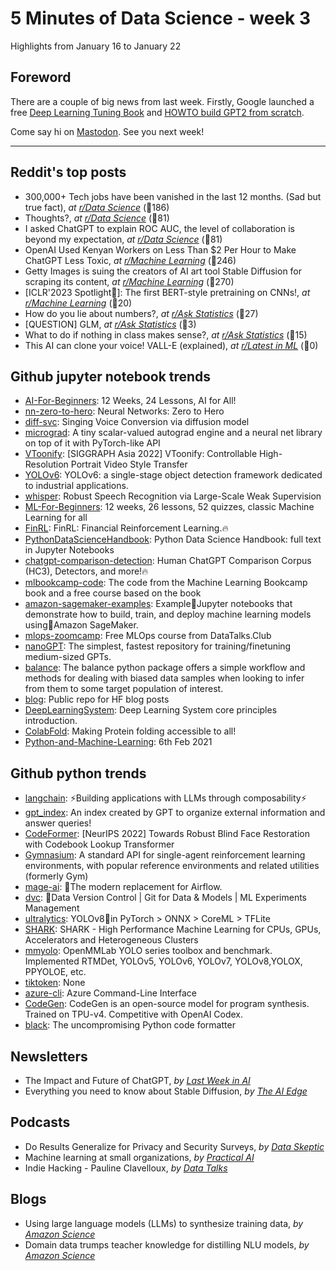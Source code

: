 # 5 Minutes of Data Science - week 3
Highlights from January 16 to January 22

## **Foreword**

There are a couple of big news from last week. Firstly, Google launched a free [Deep Learning Tuning Book](https://github.com/google-research/tuning_playbook/blob/main/README.md) and [HOWTO build GPT2 from scratch](https://twitter.com/pmadruga_/status/1615398117683388417). 

Come say hi on [Mastodon](https://sigmoid.social/@pmadruga). See you next week!

---
## **Reddit's top posts**
- 300,000+ Tech jobs have been vanished in the last 12 months. (Sad but true fact), _at [r/Data Science](https://reddit.com/r/datascience/comments/10h4zfl/300000_tech_jobs_have_been_vanished_in_the_last/)_ (💬186)
- Thoughts?, _at [r/Data Science](https://reddit.com/r/datascience/comments/10ikd4i/thoughts/)_ (💬81)
- I asked ChatGPT to explain ROC AUC, the level of collaboration is beyond my expectation, _at [r/Data Science](https://reddit.com/r/datascience/comments/10eye8i/i_asked_chatgpt_to_explain_roc_auc_the_level_of/)_ (💬81)
- OpenAI Used Kenyan Workers on Less Than $2 Per Hour to Make ChatGPT Less Toxic, _at [r/Machine Learning](https://reddit.com/r/MachineLearning/comments/10gtruu/n_openai_used_kenyan_workers_on_less_than_2_per/)_ (💬246)
- Getty Images is suing the creators of AI art tool Stable Diffusion for scraping its content, _at [r/Machine Learning](https://reddit.com/r/MachineLearning/comments/10ed388/n_getty_images_is_suing_the_creators_of_ai_art/)_ (💬270)
- [ICLR'2023 Spotlight🌟]: The first BERT-style pretraining on CNNs!, _at [r/Machine Learning](https://reddit.com/r/MachineLearning/comments/10ix0l1/r_iclr2023_spotlight_the_first_bertstyle/)_ (💬20)
- How do you lie about numbers?, _at [r/Ask Statistics](https://reddit.com/r/AskStatistics/comments/10es0iu/how_do_you_lie_about_numbers/)_ (💬27)
- [QUESTION] GLM, _at [r/Ask Statistics](https://reddit.com/r/AskStatistics/comments/10dqmoj/question_glm/)_ (💬3)
- What to do if nothing in class makes sense?, _at [r/Ask Statistics](https://reddit.com/r/AskStatistics/comments/10ig67v/what_to_do_if_nothing_in_class_makes_sense/)_ (💬15)
- This AI can clone your voice! VALL-E (explained), _at [r/Latest in ML](https://reddit.com/r/LatestInML/comments/10duuyb/this_ai_can_clone_your_voice_valle_explained/)_ (💬0)

## **Github jupyter notebook trends**
- [AI-For-Beginners](https://github.com/microsoft/AI-For-Beginners): 12 Weeks, 24 Lessons, AI for All!
- [nn-zero-to-hero](https://github.com/karpathy/nn-zero-to-hero): Neural Networks: Zero to Hero
- [diff-svc](https://github.com/prophesier/diff-svc): Singing Voice Conversion via diffusion model
- [micrograd](https://github.com/karpathy/micrograd): A tiny scalar-valued autograd engine and a neural net library on top of it with PyTorch-like API
- [VToonify](https://github.com/williamyang1991/VToonify): [SIGGRAPH Asia 2022] VToonify: Controllable High-Resolution Portrait Video Style Transfer
- [YOLOv6](https://github.com/meituan/YOLOv6): YOLOv6: a single-stage object detection framework dedicated to industrial applications.
- [whisper](https://github.com/openai/whisper): Robust Speech Recognition via Large-Scale Weak Supervision
- [ML-For-Beginners](https://github.com/microsoft/ML-For-Beginners): 12 weeks, 26 lessons, 52 quizzes, classic Machine Learning for all
- [FinRL](https://github.com/AI4Finance-Foundation/FinRL): FinRL: Financial Reinforcement Learning.🔥
- [PythonDataScienceHandbook](https://github.com/jakevdp/PythonDataScienceHandbook): Python Data Science Handbook: full text in Jupyter Notebooks
- [chatgpt-comparison-detection](https://github.com/Hello-SimpleAI/chatgpt-comparison-detection): Human ChatGPT Comparison Corpus (HC3), Detectors, and more!🔥
- [mlbookcamp-code](https://github.com/alexeygrigorev/mlbookcamp-code): The code from the Machine Learning Bookcamp book and a free course based on the book
- [amazon-sagemaker-examples](https://github.com/aws/amazon-sagemaker-examples): Example📓Jupyter notebooks that demonstrate how to build, train, and deploy machine learning models using🧠Amazon SageMaker.
- [mlops-zoomcamp](https://github.com/DataTalksClub/mlops-zoomcamp): Free MLOps course from DataTalks.Club
- [nanoGPT](https://github.com/karpathy/nanoGPT): The simplest, fastest repository for training/finetuning medium-sized GPTs.
- [balance](https://github.com/facebookresearch/balance): The balance python package offers a simple workflow and methods for dealing with biased data samples when looking to infer from them to some target population of interest.
- [blog](https://github.com/huggingface/blog): Public repo for HF blog posts
- [DeepLearningSystem](https://github.com/chenzomi12/DeepLearningSystem): Deep Learning System core principles introduction.
- [ColabFold](https://github.com/sokrypton/ColabFold): Making Protein folding accessible to all!
- [Python-and-Machine-Learning](https://github.com/ShapeAI/Python-and-Machine-Learning): 6th Feb 2021

## **Github python trends**
- [langchain](https://github.com/hwchase17/langchain): ⚡Building applications with LLMs through composability⚡
- [gpt_index](https://github.com/jerryjliu/gpt_index): An index created by GPT to organize external information and answer queries!
- [CodeFormer](https://github.com/sczhou/CodeFormer): [NeurIPS 2022] Towards Robust Blind Face Restoration with Codebook Lookup Transformer
- [Gymnasium](https://github.com/Farama-Foundation/Gymnasium): A standard API for single-agent reinforcement learning environments, with popular reference environments and related utilities (formerly Gym)
- [mage-ai](https://github.com/mage-ai/mage-ai): 🧙The modern replacement for Airflow.
- [dvc](https://github.com/iterative/dvc): 🦉Data Version Control | Git for Data & Models | ML Experiments Management
- [ultralytics](https://github.com/ultralytics/ultralytics): YOLOv8🚀in PyTorch > ONNX > CoreML > TFLite
- [SHARK](https://github.com/nod-ai/SHARK): SHARK - High Performance Machine Learning for CPUs, GPUs, Accelerators and Heterogeneous Clusters
- [mmyolo](https://github.com/open-mmlab/mmyolo): OpenMMLab YOLO series toolbox and benchmark. Implemented RTMDet, YOLOv5, YOLOv6, YOLOv7, YOLOv8,YOLOX, PPYOLOE, etc.
- [tiktoken](https://github.com/openai/tiktoken): None
- [azure-cli](https://github.com/Azure/azure-cli): Azure Command-Line Interface
- [CodeGen](https://github.com/salesforce/CodeGen): CodeGen is an open-source model for program synthesis. Trained on TPU-v4. Competitive with OpenAI Codex.
- [black](https://github.com/psf/black): The uncompromising Python code formatter

## **Newsletters**

- The Impact and Future of ChatGPT, _by [Last Week in AI](https://lastweekin.ai/p/chatgpt-impact)_ 
- Everything you need to know about Stable Diffusion, _by [The AI Edge](https://newsletter.theaiedge.io/p/everything-you-need-to-know-about)_ 


## **Podcasts**

- Do Results Generalize for Privacy and Security Surveys, _by [Data Skeptic](https://dataskeptic.com/blog/episodes/2023/do-results-generalize-for-privacy-and-security-surveys)_ 
- Machine learning at small organizations, _by [Practical AI](https://changelog.com/practicalai/207)_ 
- Indie Hacking - Pauline Clavelloux, _by [Data Talks](https://anchor.fm/datatalksclub/episodes/Indie-Hacking---Pauline-Clavelloux-e1ti7tb)_ 


## **Blogs**

- Using large language models (LLMs) to synthesize training data, _by [Amazon Science](https://www.amazon.science/blog/using-large-language-models-llms-to-synthesize-training-data)_ 
- Domain data trumps teacher knowledge for distilling NLU models, _by [Amazon Science](https://www.amazon.science/blog/domain-data-trumps-teacher-knowledge-for-distilling-nlu-models)_ 

